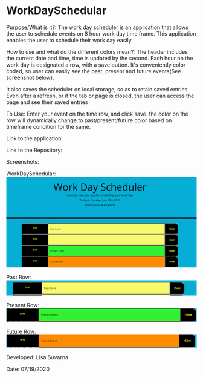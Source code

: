 # WorkDaySchedular
Purpose/What is it?:
	The work day scheduler is an application that allows the user to schedule events on 8 hour work day time frame. 
	This application enables the user to schedule their work day easily.

How to use and what do the different colors mean?:
	The header includes the current date and time, time is updated by the second.
	Each hour on the work day is designated a row, with a save button.
	It's conveniently color coded, so user can easily see the past, present and future events(See screenshot below).


It also saves the scheduler on local storage, so as to retain saved entries. 
Even after a refresh, or if the tab or page is closed, the user can access the page and see their saved entries

To Use:
Enter your event on the time row, and click save.
the color on the row will dynamically change to past/present/future color based on timeframe condition for the same.


Link to the application:


Link to the Repository:


Screenshots:

WorkDaySchedular:
![Alt text](/Assets/WorkDaySch.png?raw=true "WorkDaySchedulerImage")

Past Row:
![Alt text](/Assets/PastEvent.png?raw=true "PastEventImage")

Present Row:
![Alt text](/Assets/PresentEvent.png?raw=true "PresentEventImage")

Future Row:
![Alt text](/Assets/FutureEvent.png?raw=true "FutureEventImage")


Developed:
Lisa Suvarna

Date:
07/19/2020